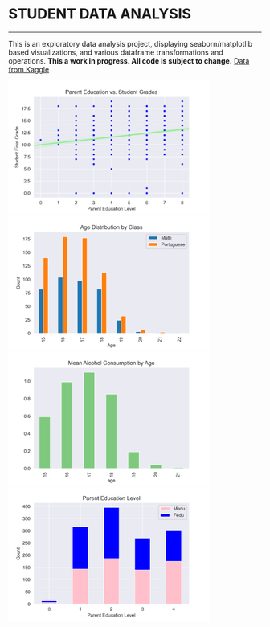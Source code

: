 # STUDENT DATA ANALYSIS
___
This is an exploratory data analysis project, displaying seaborn/matplotlib based visualizations, 
and various dataframe transformations and operations. **This a work in progress. All code is subject to change.**
[Data from Kaggle](https://www.kaggle.com/datasets/uciml/student-alcohol-consumption?select=student-merge.R) <br>




<p float="left">
  <img src="/figures/parent_edu_vs_student_grades.png" width="400" />
  <img src="/figures/age_dist_by_class.png" width="400" /> 
  <img src="/figures/rel_alc_cons.png" width="400" />
  <img src="/figures/parent_edu2.png" width="400"/>
</p>
